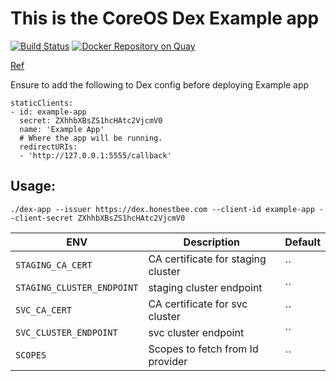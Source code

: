# This is the CoreOS Dex Example app

[![Build Status](https://drone.honestbee.com/api/badges/honestbee/dex-app/status.svg "Drone build status")](https://drone.honestbee.com/honestbee/dex-app)
[![Docker Repository on Quay](https://img.shields.io/badge/container-ready-brightgreen.svg "Docker Repository on Quay")](https://quay.io/repository/honestbee/dex-app?tab=tags)

[Ref](https://github.com/coreos/dex/blob/master/Documentation/using-dex.md#writing-apps-that-use-dex)

Ensure to add the following to Dex config before deploying Example app

```
staticClients:
- id: example-app
  secret: ZXhhbXBsZS1hcHAtc2VjcmV0
  name: 'Example App'
  # Where the app will be running.
  redirectURIs:
  - 'http://127.0.0.1:5555/callback'
```

## Usage:
```
./dex-app --issuer https://dex.honestbee.com --client-id example-app --client-secret ZXhhbXBsZS1hcHAtc2VjcmV0
```

|            ENV             |            Description             | Default |
| -------------------------- | ---------------------------------- | ------- |
| `STAGING_CA_CERT`          | CA certificate for staging cluster | ``      |
| `STAGING_CLUSTER_ENDPOINT` | staging cluster endpoint           | ``      |
| `SVC_CA_CERT`              | CA certificate for svc cluster     | ``      |
| `SVC_CLUSTER_ENDPOINT`     | svc cluster endpoint               | ``      |
| `SCOPES`                   | Scopes to fetch from Id provider   | ``      |
